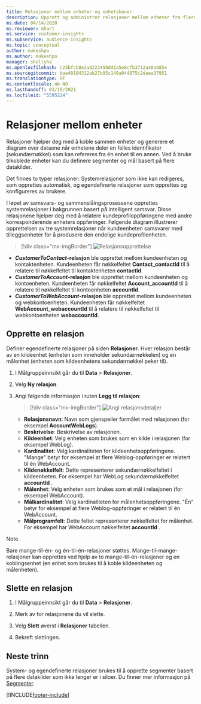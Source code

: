 ```yaml
---
title: Relasjoner mellom enheter og enhetsbaner
description: Opprett og administrer relasjoner mellom enheter fra flere datakilder.
ms.date: 04/14/2020
ms.reviewer: mhart
ms.service: customer-insights
ms.subservice: audience-insights
ms.topic: conceptual
author: mukeshpo
ms.author: mukeshpo
manager: shellyha
ms.openlocfilehash: c25bfcb8e2a8223498dd1a5e8cfb3712a40ab85e
ms.sourcegitcommit: bae40184312ab27b95c140a044875c2daea37951
ms.translationtype: HT
ms.contentlocale: nb-NO
ms.lasthandoff: 03/15/2021
ms.locfileid: "5595224"
---
```

# <a name="relationships-between-entities"></a>Relasjoner mellom enheter

Relasjoner hjelper deg med å koble sammen enheter og generere et diagram over dataene når enhetene deler en felles identifikator (sekundærnøkkel) som kan refereres fra én enhet til en annen. Ved å bruke tilkoblede enheter kan du definere segmenter og mål basert på flere datakilder.

Det finnes to typer relasjoner: Systemrelasjoner som ikke kan redigeres, som opprettes automatisk, og egendefinerte relasjoner som opprettes og konfigureres av brukere.

I løpet av samsvars- og sammenslåingsprosessene opprettes systemrelasjoner i bakgrunnen basert på intelligent samsvar. Disse relasjonene hjelper deg med å relatere kundeprofiloppføringene med andre korresponderende enheters oppføringer. Følgende diagram illustrerer opprettelsen av tre systemrelasjoner når kundeenheten samsvarer med tilleggsenheter for å produsere den endelige kundeprofilenheten.

> [!div class="mx-imgBorder"]
> ![Relasjonsopprettelse](media/relationships-entities-merge.png "Relasjonsopprettelse")

- ***CustomerToContact*-relasjon** ble opprettet mellom kundeenheten og kontaktenheten. Kundeenheten får nøkkelfeltet **Contact_contactId** til å relatere til nøkkelfeltet til kontaktenheten **contactId**.
- ***CustomerToAccount*-relasjon** ble opprettet mellom kundeenheten og kontoenheten. Kundeenheten får nøkkelfeltet **Account_accountId** til å relatere til nøkkelfeltet til kontoenheten **accountId**.
- ***CustomerToWebAccount*-relasjon** ble opprettet mellom kundeenheten og webkontoenheten. Kundeenheten får nøkkelfeltet **WebAccount_webaccountId** til å relatere til nøkkelfeltet til webkontoenheten **webaccountId**.

## <a name="create-a-relationship"></a>Opprette en relasjon

Definer egendefinerte relasjoner på siden **Relasjoner**. Hver relasjon består av en kildeenhet (enheten som inneholder sekundærnøkkelen) og en målenhet (enheten som kildeenhetens sekundærnøkkel peker til).

1. I Målgruppeinnsikt går du til **Data** > **Relasjoner**.

2. Velg **Ny relasjon**.

3. Angi følgende informasjon i ruten **Legg til relasjon**:

   > [!div class="mx-imgBorder"]
   > ![Angi relasjonsdetaljer](media/relationships-add.png "Angi relasjonsdetaljer")

   - **Relasjonsnavn**: Navn som gjenspeiler formålet med relasjonen (for eksempel **AccountWebLogs**).
   - **Beskrivelse**: Beskrivelse av relasjonen.
   - **Kildeenhet**: Velg enheten som brukes som en kilde i relasjonen (for eksempel WebLog).
   - **Kardinalitet**: Velg kardinaliteten for kildeenhetsoppføringene. "Mange" betyr for eksempel at flere Weblog-oppføringer er relatert til én WebAccount.
   - **Kildenøkkelfelt**: Dette representerer sekundærnøkkelfeltet i kildeenheten. For eksempel har WebLog sekundærnøkkelfeltet **accountId** .
   - **Målenhet**: Velg enheten som brukes som et mål i relasjonen (for eksempel WebAccount).
   - **Målkardinalitet**: Velg kardinaliteten for målenhetsoppføringene. "Én" betyr for eksempel at flere Weblog-oppføringer er relatert til én WebAccount.
   - **Målprogramfelt**: Dette feltet representerer nøkkelfeltet for målenhet. For eksempel har WebAccount nøkkelfeltet **accountId** .

> [!NOTE]
> Bare mange-til-én- og én-til-én-relasjoner støttes. Mange-til-mange-relasjoner kan opprettes ved hjelp av to mange-til-én-relasjoner og en koblingsenhet (en enhet som brukes til å koble kildeenheten og målenheten).

## <a name="delete-a-relationship"></a>Slette en relasjon

1. I Målgruppeinnsikt går du til **Data** > **Relasjoner**.

2. Merk av for relasjonene du vil slette.

3. Velg **Slett** øverst i **Relasjoner** tabellen.

4. Bekreft slettingen.

## <a name="next-step"></a>Neste trinn

System- og egendefinerte relasjoner brukes til å opprette segmenter basert på flere datakilder som ikke lenger er i siloer. Du finner mer informasjon på [Segmenter](segments.md).


[!INCLUDE[footer-include](../includes/footer-banner.md)]